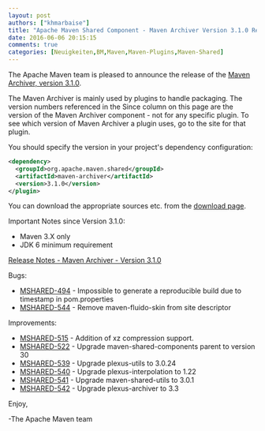 ```yaml
---
layout: post
authors: ["khmarbaise"]
title: "Apache Maven Shared Component - Maven Archiver Version 3.1.0 Released"
date: 2016-06-06 20:15:15
comments: true
categories: [Neuigkeiten,BM,Maven,Maven-Plugins,Maven-Shared]
---
```

The Apache Maven team is pleased to announce the release of the 
[Maven Archiver, version 3.1.0](https://maven.apache.org/shared/maven-archiver/).

The Maven Archiver is mainly used by plugins to handle packaging. The version
numbers referenced in the Since column on this page are the version of the
Maven Archiver component - not for any specific plugin. To see which version of
Maven Archiver a plugin uses, go to the site for that plugin.

You should specify the version in your project's dependency configuration:

``` xml
<dependency>
  <groupId>org.apache.maven.shared</groupId>
  <artifactId>maven-archiver</artifactId>
  <version>3.1.0</version>
</plugin>
```

You can download the appropriate sources etc. from the [download page][download-page].
 
 
Important Notes since Version 3.1.0:

 * Maven 3.X only
 * JDK 6 minimum requirement

<!-- more -->

[Release Notes - Maven Archiver - Version 3.1.0](https://issues.apache.org/jira/secure/ReleaseNote.jspa?projectId=12317922&version=12335678)

Bugs:

 * [MSHARED-494](https://issues.apache.org/jira/browse/MSHARED-494) - Impossible to generate a reproducible build due to timestamp in pom.properties
 * [MSHARED-544](https://issues.apache.org/jira/browse/MSHARED-544) - Remove maven-fluido-skin from site descriptor

Improvements:

 * [MSHARED-515](https://issues.apache.org/jira/browse/MSHARED-515) - Addition of xz compression support.
 * [MSHARED-522](https://issues.apache.org/jira/browse/MSHARED-522) - Upgrade maven-shared-components parent to version 30
 * [MSHARED-539](https://issues.apache.org/jira/browse/MSHARED-539) - Upgrade plexus-utils to 3.0.24
 * [MSHARED-540](https://issues.apache.org/jira/browse/MSHARED-540) - Upgrade plexus-interpolation to 1.22
 * [MSHARED-541](https://issues.apache.org/jira/browse/MSHARED-541) - Upgrade maven-shared-utils to 3.0.1
 * [MSHARED-542](https://issues.apache.org/jira/browse/MSHARED-542) - Upgrade plexus-archiver to 3.3
 
Enjoy,

-The Apache Maven team

[download-page]: https://maven.apache.org/shared/maven-archiver/download.cgi
